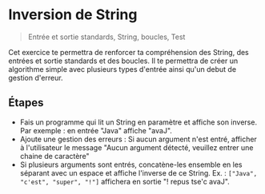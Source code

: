 # Inversion de String

> Entrée et sortie standards, String, boucles, Test

Cet exercice te permettra de renforcer ta compréhension des String, des entrées et sortie standards et des boucles.
Il te permettra de créer un algorithme simple avec plusieurs types d'entrée ainsi qu'un debut de gestion d'erreur.

## Étapes

- Fais un programme qui lit un String en paramètre et affiche son inverse. Par exemple : en entrée "Java" affiche "avaJ".
- Ajoute une gestion des erreurs : Si aucun argument n'est entré, afficher à l'utilisateur le message "Aucun argument détecté, veuillez entrer une chaine de caractère"
- Si plusieurs arguments sont entrés, concatène-les ensemble en les séparant avec un espace et affiche l'inverse de ce String. Ex. : `["Java", "c'est", "super", "!"]` affichera en sortie "! repus tse'c avaJ".
